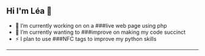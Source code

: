 ## Hi I'm Léa 👋

- 🔭 I’m currently working on on a ###live web page using php
- 🌱 I’m currently wanting to ###improve on making my code succinct
- ⚡ I plan to use ###NFC tags to improve my python skills


---------------------------------------

<!--
**laybell/laybell** is a ✨ _special_ ✨ repository because its `README.md` (this file) appears on your GitHub profile.

Here are some ideas to get you started:

- 🔭 I’m currently working on ...
- 🌱 I’m currently learning ...
- 👯 I’m looking to collaborate on ...
- 🤔 I’m looking for help with ...
- 💬 Ask me about ...
- 📫 How to reach me: ...
- 😄 Pronouns: ...
- ⚡ Fun fact: ...
-->
